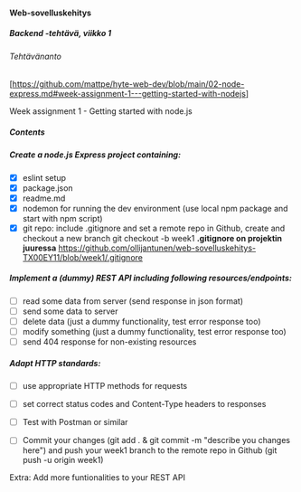 #### Web-sovelluskehitys
##### Backend -tehtävä, viikko 1

###### Tehtävänanto
[https://github.com/mattpe/hyte-web-dev/blob/main/02-node-express.md#week-assignment-1---getting-started-with-nodejs]

Week assignment 1 - Getting started with node.js

##### Contents

##### Create a node.js Express project containing:
- [x] eslint setup
- [x] package.json
- [x] readme.md
- [x] nodemon for running the dev environment (use local npm package and start with npm script)
- [x] git repo: include .gitignore and set a remote repo in Github, create and checkout a new branch git checkout -b week1
**.gitignore on projektin juuressa** https://github.com/ollijantunen/web-sovelluskehitys-TX00EY11/blob/week1/.gitignore

##### Implement a (dummy) REST API including following resources/endpoints:
- [ ] read some data from server (send response in json format)
- [ ] send some data to server
- [ ] delete data (just a dummy functionality, test error response too)
- [ ] modify something (just a dummy functionality, test error response too)
- [ ] send 404 response for non-existing resources

##### Adapt HTTP standards:
- [ ] use appropriate HTTP methods for requests
- [ ] set correct status codes and Content-Type headers to responses

- [ ] Test with Postman or similar

- [ ] Commit your changes (git add . & git commit -m "describe you changes here") and push your week1 branch to the remote repo in Github (git push -u origin week1)

Extra: Add more funtionalities to your REST API

